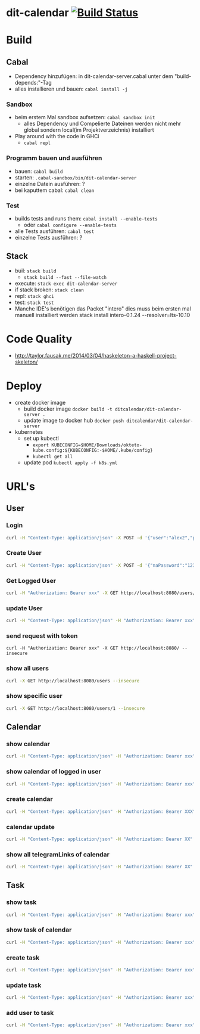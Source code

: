 # dit-calendar [![Build Status](https://travis-ci.org/dit-calendar/dit-calendar-server.svg?branch=master)](https://travis-ci.org/dit-calendar/dit-calendar-server)

# Build

## Cabal
* Dependency hinzufügen: in dit-calendar-server.cabal unter dem "build-depends:"-Tag
* alles installieren und bauen: `cabal install -j`

### Sandbox
* beim erstem Mal sandbox aufsetzen: `cabal sandbox init`
  * alles Dependency und Compelierte Dateinen werden nicht mehr global sondern local(im Projektverzeichnis) installiert
* Play around with the code in GHCi
  * `cabal repl`

### Programm bauen und ausführen
* bauen: `cabal build `
* starten: `.cabal-sandbox/bin/dit-calendar-server`
* einzelne Datein ausführen: ?
* bei kaputtem cabal: `cabal clean`

### Test
* builds tests and runs them: `cabal install --enable-tests`
  * oder `cabal configure --enable-tests`
* alle Tests ausführen: `cabal test`
* einzelne Tests ausführen: ?

## Stack
* buil: `stack build`
  * `stack build --fast --file-watch`
* execute: `stack exec dit-calendar-server`
* if stack broken: `stack clean`
* repl: `stack ghci`
* test: `stack test`
* Manche IDE's benötigen das Packet "intero" dies muss beim ersten mal manuell installiert werden stack install intero-0.1.24 --resolver=lts-10.10

# Code Quality
* http://taylor.fausak.me/2014/03/04/haskeleton-a-haskell-project-skeleton/

# Deploy
* create docker image
  * build docker image `docker build -t ditcalendar/dit-calendar-server .`
  * update image to docker hub `docker push ditcalendar/dit-calendar-server`
* kubernetes
  * set up kubectl
    * `export KUBECONFIG=$HOME/Downloads/okteto-kube.config:${KUBECONFIG:-$HOME/.kube/config}`
    * `kubectl get all`
  * update pod `kubectl apply -f k8s.yml`

# URL's

## User

### Login
```sh
curl -H "Content-Type: application/json" -X POST -d '{"user":"alex2","password":"12345"}' http://localhost:8080/authenticate/authentication-methods/password/token --insecure
```

### Create User
```sh
curl -H "Content-Type: application/json" -X POST -d '{"naPassword":"12345","naPasswordConfirm":"12345", "naUser":{"email": "a.befort@googlemail.com", "username":"alex2", "userId":0}}' http://localhost:8080/authenticate/authentication-methods/password/account --insecure
```

### Get Logged User
```sh
curl -H "Authorization: Bearer xxx" -X GET http://localhost:8080/users/me --insecure
```

### update User
```sh
curl -H "Content-Type: application/json" -H "Authorization: Bearer xxx" -X PUT -d '{"loginName":"test", "userId":1}' http://localhost:8080/user/me --insecure
```

### send request with token
```
curl -H "Authorization: Bearer xxx" -X GET http://localhost:8080/ --insecure
```

### show all users
```sh
curl -X GET http://localhost:8080/users --insecure
```

### show specific user
```sh
curl -X GET http://localhost:8080/users/1 --insecure
```

## Calendar

### show calendar
```sh
curl -H "Content-Type: application/json" -H "Authorization: Bearer xxx" -X GET http://localhost:8080/calendarentries/1 --insecure
```

### show calendar of logged in user
```sh
curl -H "Content-Type: application/json" -H "Authorization: Bearer xxx" -X GET http://localhost:8080/calendarentries/ --insecure
```

### create calendar
```sh
curl -H "Content-Type: application/json" -H "Authorization: Bearer XXX" -X POST -d '{"description":"testHeute","startDate":"2011-11-19T18:28:52.607875Z", "endDate":"2011-11-20T12:15:53.102875Z"}' http://localhost:8080/calendarentries --insecure
```

### calendar update
```sh
curl -H "Content-Type: application/json" -H "Authorization: Bearer XX" -X PUT -d '{"description":"testHeute","startDate":"2011-11-19T18:28:52.607875Z", "endDate":"2011-11-20T12:15:53.102875Z"}' http://localhost:8080/calendarentries/1 --insecure
```

### show all telegramLinks of calendar
```sh
curl -H "Content-Type: application/json" -H "Authorization: Bearer XX" -X GET http://localhost:8080/calendarentries/1/telegramlinks --insecure
```

## Task

### show task
```sh
curl -H "Content-Type: application/json" -H "Authorization: Bearer xxx" -X GET http://localhost:8080/calendarentries/1/tasks/1 --insecure
```

### show task of calendar
```sh
curl -H "Content-Type: application/json" -H "Authorization: Bearer xxx" -X GET http://localhost:8080/calendarentries/2/tasks --insecure
```

### create task
```sh
curl -H "Content-Type: application/json" -H "Authorization: Bearer xxx" -X POST -d '{"description":"testHeute", "belongingUsers":[1], "startTime":"2011-11-19T18:28:52.607875Z"}' http://localhost:8080/calendarentries/1/tasks --insecure
```

### update task
```sh
curl -H "Content-Type: application/json" -H "Authorization: Bearer xxx" -X PUT -d '{"description":"testHeute2", "belongingUsers":[1]}' http://localhost:8080/calendarentries/1/tasks/1 --insecure
```

### add user to task
```sh
curl -H "Content-Type: application/json" -H "Authorization: Bearer xxx" -X PUT http://localhost:8080/calendarentries/1/tasks/1/assignment --insecure
```

